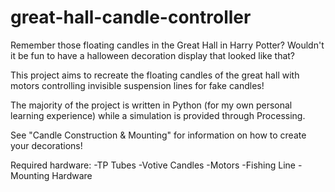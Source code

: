 # great-hall-candle-controller

Remember those floating candles in the Great Hall in Harry Potter? Wouldn't it be fun to have a halloween decoration display that looked like that?

This project aims to recreate the floating candles of the great hall with motors controlling invisible suspension lines for fake candles!

The majority of the project is written in Python (for my own personal learning experience) while a simulation is provided through Processing.

See "Candle Construction & Mounting" for information on how to create your decorations!

Required hardware:
  -TP Tubes
  -Votive Candles
  -Motors
  -Fishing Line
  -Mounting Hardware
